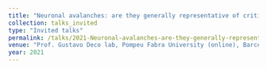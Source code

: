 ```yaml
---
title: "Neuronal avalanches: are they generally representative of critical brain dynamics?"
collection: talks_invited
type: "Invited talks"
permalink: /talks/2021-Neuronal-avalanches-are-they-generally-representative-of-critical-brain-dynamics
venue: "Prof. Gustavo Deco lab, Pompeu Fabra University (online), Barcelona, Spain"
year: 2021
---
```

